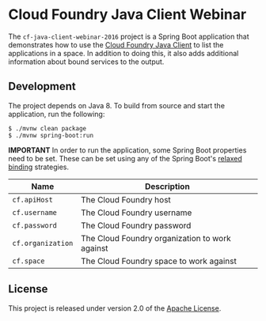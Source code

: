 # Cloud Foundry Java Client Webinar
The `cf-java-client-webinar-2016` project is a Spring Boot application that demonstrates how to use the [Cloud Foundry Java Client][c] to list the applications in a space.  In addition to doing this, it also adds additional information about bound services to the output.


## Development
The project depends on Java 8.  To build from source and start the application, run the following:

```shell
$ ./mvnw clean package
$ ./mvnw spring-boot:run
```

**IMPORTANT**
In order to run the application, some Spring Boot properties need to be set.  These can be set using any of the Spring Boot's [relaxed binding][r] strategies.

Name | Description
---- | -----------
`cf.apiHost` | The Cloud Foundry host
`cf.username` | The Cloud Foundry username
`cf.password` | The Cloud Foundry password
`cf.organization` | The Cloud Foundry organization to work against
`cf.space` | The Cloud Foundry space to work against


## License
This project is released under version 2.0 of the [Apache License][l].

[c]: https://github.com/cloudfoundry/cf-java-client
[l]: https://www.apache.org/licenses/LICENSE-2.0
[r]: http://docs.spring.io/spring-boot/docs/1.4.0.RELEASE/reference/htmlsingle/#boot-features-external-config-relaxed-binding
